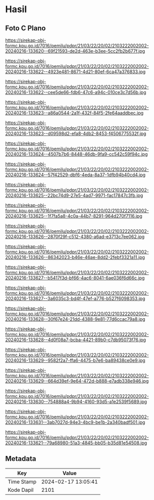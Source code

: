 # Hasil

## Foto C Plano

https://sirekap-obj-formc.kpu.go.id/7016/pemilu/pdpr/21/03/22/20/02/2103222002002-20240216-133620--69f21593-de2d-463e-b3ee-5cc2fb2b677f.jpg

https://sirekap-obj-formc.kpu.go.id/7016/pemilu/pdpr/21/03/22/20/02/2103222002002-20240216-133622--4923e481-8671-4d21-80ef-6ca47a376833.jpg

https://sirekap-obj-formc.kpu.go.id/7016/pemilu/pdpr/21/03/22/20/02/2103222002002-20240216-133622--cee5de66-fdb6-47c6-a94c-010ce3c7d56b.jpg

https://sirekap-obj-formc.kpu.go.id/7016/pemilu/pdpr/21/03/22/20/02/2103222002002-20240216-133623--a86a0544-2a1f-432f-84f5-2fe64aaddbec.jpg

https://sirekap-obj-formc.kpu.go.id/7016/pemilu/pdpr/21/03/22/20/02/2103222002002-20240216-133623--d09598d2-efa8-4db2-8453-f4506775532f.jpg

https://sirekap-obj-formc.kpu.go.id/7016/pemilu/pdpr/21/03/22/20/02/2103222002002-20240216-133624--4507b7b6-8448-46db-9fa9-cc542c59f94c.jpg

https://sirekap-obj-formc.kpu.go.id/7016/pemilu/pdpr/21/03/22/20/02/2103222002002-20240216-133624--57f42529-dbf6-4eda-8a37-1dfb94b40cd4.jpg

https://sirekap-obj-formc.kpu.go.id/7016/pemilu/pdpr/21/03/22/20/02/2103222002002-20240216-133625--22bc74d9-27e5-4ad7-9971-fac17847c3fb.jpg

https://sirekap-obj-formc.kpu.go.id/7016/pemilu/pdpr/21/03/22/20/02/2103222002002-20240216-133625--1f7fa5a8-4c0a-44b7-8291-964d270f7116.jpg

https://sirekap-obj-formc.kpu.go.id/7016/pemilu/pdpr/21/03/22/20/02/2103222002002-20240216-133626--2870f29f-c512-4380-a6ad-e3713c7ee062.jpg

https://sirekap-obj-formc.kpu.go.id/7016/pemilu/pdpr/21/03/22/20/02/2103222002002-20240216-133626--86342023-b46e-46ae-8dd2-2febf3321a11.jpg

https://sirekap-obj-formc.kpu.go.id/7016/pemilu/pdpr/21/03/22/20/02/2103222002002-20240216-133627--b5417f3d-bf66-4ac6-8041-6ae036f6d66c.jpg

https://sirekap-obj-formc.kpu.go.id/7016/pemilu/pdpr/21/03/22/20/02/2103222002002-20240216-133627--3a6035c3-bd4f-47ef-a776-b527f6098353.jpg

https://sirekap-obj-formc.kpu.go.id/7016/pemilu/pdpr/21/03/22/20/02/2103222002002-20240216-133628--30f67e24-21dd-4388-9e81-77d6ccac79a8.jpg

https://sirekap-obj-formc.kpu.go.id/7016/pemilu/pdpr/21/03/22/20/02/2103222002002-20240216-133628--4d0f08a7-bcba-4421-89b0-c7db95073f76.jpg

https://sirekap-obj-formc.kpu.go.id/7016/pemilu/pdpr/21/03/22/20/02/2103222002002-20240216-133629--9582f2a7-ffa6-4475-b7e6-ba89438ce0e9.jpg

https://sirekap-obj-formc.kpu.go.id/7016/pemilu/pdpr/21/03/22/20/02/2103222002002-20240216-133629--664d39ef-9e64-472d-b888-e7adb338e946.jpg

https://sirekap-obj-formc.kpu.go.id/7016/pemilu/pdpr/21/03/22/20/02/2103222002002-20240216-133630--754888a4-9b94-4160-93d5-a1e2539f5689.jpg

https://sirekap-obj-formc.kpu.go.id/7016/pemilu/pdpr/21/03/22/20/02/2103222002002-20240216-133631--3ab7027d-94e3-4bc9-be1b-2a340badf501.jpg

https://sirekap-obj-formc.kpu.go.id/7016/pemilu/pdpr/21/03/22/20/02/2103222002002-20240216-133621--79a68980-51a3-4845-bb05-b35d81e54508.jpg


## Metadata

| Key        | Value               |
| ---------- | ------------------- |
| Time Stamp | 2024-02-17 13:05:41 |
| Kode Dapil | 2101                |



